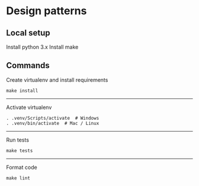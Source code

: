 # Design patterns

## Local setup

Install python 3.x
Install make

## Commands

Create virtualenv and install requirements

```shell
make install
```

***

Activate virtualenv

```shell
. .venv/Scripts/activate  # Windows
. .venv/bin/activate  # Mac / Linux
```

***

Run tests

```shell
make tests
```

***

Format code

```shell
make lint
```
